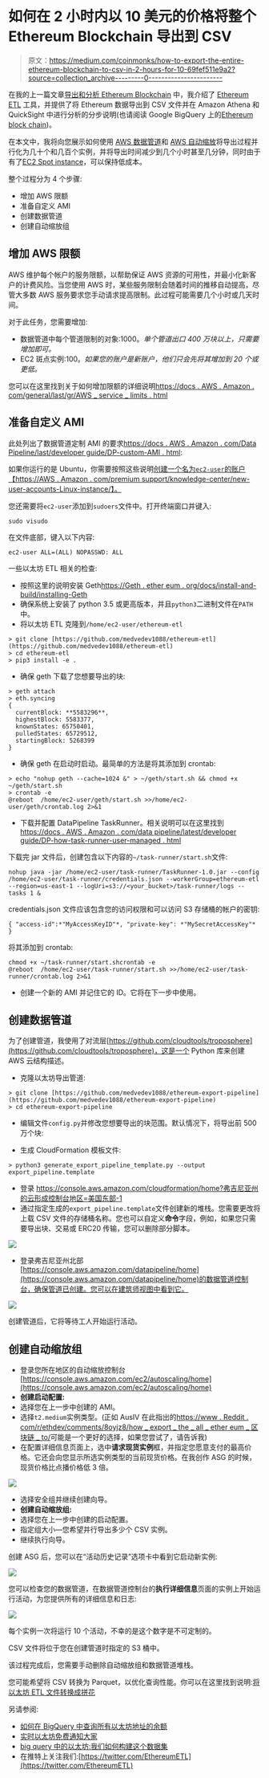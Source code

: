 # 如何在 2 小时内以 10 美元的价格将整个 Ethereum Blockchain 导出到 CSV

> 原文：<https://medium.com/coinmonks/how-to-export-the-entire-ethereum-blockchain-to-csv-in-2-hours-for-10-69fef511e9a2?source=collection_archive---------0----------------------->

在我的上一篇文章[导出和分析 Ethereum Blockchain](/@medvedev1088/exporting-and-analyzing-ethereum-blockchain-f5353414a94e) 中，我介绍了 [Ethereum ETL](https://github.com/medvedev1088/ethereum-etl) 工具，并提供了将 Ethereum 数据导出到 CSV 文件并在 Amazon Athena 和 QuickSight 中进行分析的分步说明(也请阅读 Google BigQuery 上的[Ethereum block chain](/@medvedev1088/ethereum-blockchain-on-google-bigquery-283fb300f579))。

在本文中，我将向您展示如何使用 [AWS 数据管道](https://aws.amazon.com/datapipeline/)和 [AWS 自动缩放](https://aws.amazon.com/autoscaling)将导出过程并行化为几十个和几百个实例，并将导出时间减少到几个小时甚至几分钟，同时由于有了[EC2 Spot instance](https://aws.amazon.com/ec2/spot/)，可以保持低成本。

整个过程分为 4 个步骤:

*   增加 AWS 限额
*   准备自定义 AMI
*   创建数据管道
*   创建自动缩放组

## 增加 AWS 限额

AWS 维护每个帐户的服务限额，以帮助保证 AWS 资源的可用性，并最小化新客户的计费风险。当您使用 AWS 时，某些服务限制会随着时间的推移自动提高，尽管大多数 AWS 服务要求您手动请求提高限制。此过程可能需要几个小时或几天时间。

对于此任务，您需要增加:

*   数据管道中每个管道限制的对象:1000。*单个管道出口 400 万块以上，只需要增加即可。*
*   EC2 斑点实例:100。*如果您的账户是新账户，他们只会先将其增加到 20 个或更低。*

您可以在这里找到关于如何增加限额的详细说明[https://docs . AWS . Amazon . com/general/last/gr/AWS _ service _ limits . html](https://docs.aws.amazon.com/general/latest/gr/aws_service_limits.html)

## 准备自定义 AMI

此处列出了数据管道定制 AMI 的要求[https://docs . AWS . Amazon . com/Data Pipeline/last/developer guide/DP-custom-AMI . html](https://docs.aws.amazon.com/datapipeline/latest/DeveloperGuide/dp-custom-ami.html):

如果你运行的是 Ubuntu，你需要按照这些说明[创建一个名为`ec2-user`的账户【https://AWS . Amazon . com/premium support/knowledge-center/new-user-accounts-Linux-instance/】。](https://aws.amazon.com/premiumsupport/knowledge-center/new-user-accounts-linux-instance/)

您还需要将`ec2-user`添加到`sudoers`文件中。打开终端窗口并键入:

```
sudo visudo
```

在文件底部，键入以下内容:

```
ec2-user ALL=(ALL) NOPASSWD: ALL 
```

一些以太坊 ETL 相关的检查:

*   按照这里的说明安装 Geth[https://Geth . ether eum . org/docs/install-and-build/installing-Geth](https://geth.ethereum.org/docs/install-and-build/installing-geth)
*   确保系统上安装了 python 3.5 或更高版本，并且`python3`二进制文件在`PATH`中。
*   将以太坊 ETL 克隆到`/home/ec2-user/ethereum-etl`

```
> git clone [https://github.com/medvedev1088/ethereum-etl](https://github.com/medvedev1088/ethereum-etl)
> cd ethereum-etl
> pip3 install -e .
```

*   确保 geth 下载了您想要导出的块:

```
> geth attach 
> eth.syncing
{
  currentBlock: **5583296**,
  highestBlock: 5583377,
  knownStates: 65750401,
  pulledStates: 65729512,
  startingBlock: 5268399
}
```

*   确保 geth 在启动时启动。最简单的方法是将其添加到 crontab:

```
> echo "nohup geth --cache=1024 &" > ~/geth/start.sh && chmod +x ~/geth/start.sh
> crontab -e
@reboot  /home/ec2-user/geth/start.sh >>/home/ec2-user/geth/crontab.log 2>&1
```

*   下载并配置 DataPipeline TaskRunner。相关说明可以在这里找到[https://docs . AWS . Amazon . com/data pipeline/latest/developer guide/DP-how-task-runner-user-managed . html](https://docs.aws.amazon.com/datapipeline/latest/DeveloperGuide/dp-how-task-runner-user-managed.html)

下载完 jar 文件后，创建包含以下内容的`~/task-runner/start.sh`文件:

```
nohup java -jar /home/ec2-user/task-runner/TaskRunner-1.0.jar --config /home/ec2-user/task-runner/credentials.json --workerGroup=ethereum-etl --region=us-east-1 --logUri=s3://<your_bucket>/task-runner/logs --tasks 1 &
```

credentials.json 文件应该包含您的访问权限和可以访问 S3 存储桶的帐户的密钥:

```
{ "access-id":*"MyAccessKeyID"*, "private-key": *"MySecretAccessKey"* }
```

将其添加到 crontab:

```
chmod +x ~/task-runner/start.shcrontab -e
@reboot  /home/ec2-user/task-runner/start.sh >>/home/ec2-user/task-runner/crontab.log 2>&1
```

*   创建一个新的 AMI 并记住它的 ID。它将在下一步中使用。

## 创建数据管道

为了创建管道，我使用了对流层[https://github.com/cloudtools/troposphere](https://github.com/cloudtools/troposphere)，这是一个 Python 库来创建 AWS 云结构描述。

*   克隆以太坊导出管道:

```
> git clone [https://github.com/medvedev1088/ethereum-export-pipeline](https://github.com/medvedev1088/ethereum-export-pipeline)
> cd ethereum-export-pipeline
```

*   编辑文件`config.py`并修改您想要导出的块范围。默认情况下，将导出前 500 万个块:

*   生成 CloudFormation 模板文件:

```
> python3 generate_export_pipeline_template.py --output export_pipeline.template
```

*   登录 https://console.aws.amazon.com/cloudformation/home?弗吉尼亚州的云形成控制台地区=美国东部-1
*   通过指定生成的`export_pipeline.template`文件创建新的堆栈。您需要更改将上载 CSV 文件的存储桶名称。您也可以自定义**命令**字段，例如，如果您只需要导出块、交易或 ERC20 传输，您可以删除部分脚本。

![](img/0a2cd98d0cfde6ed3343e791f89c5c8b.png)

*   登录弗吉尼亚州北部[https://console.aws.amazon.com/datapipeline/home](https://console.aws.amazon.com/datapipeline/home)的数据管道控制台，确保管道已创建。您可以在建筑师视图中看到它。

![](img/ee456daf876aa999c7a7be35edbf3fc1.png)

创建管道后，它将等待工人开始运行活动。

## 创建自动缩放组

*   登录您所在地区的自动缩放控制台[https://console.aws.amazon.com/ec2/autoscaling/home](https://console.aws.amazon.com/ec2/autoscaling/home)
*   **创建启动配置:**
*   选择您在上一步中创建的 AMI。
*   选择`t2.medium`实例类型。(正如 AusIV 在此指出的[https://www . Reddit . com/r/ethdev/comments/8oyjz8/how _ export _ the _ all _ ether eum _ 区块链 _ to/](https://www.reddit.com/r/ethdev/comments/8oyjz8/how_to_export_the_entire_ethereum_blockchain_to/)可能是一个更好的选择，如果您尝试了，请告诉我)
*   在配置详细信息页面上，选中**请求现货实例**框，并指定您愿意支付的最高价格。它还会向您显示所选实例类型的当前现货价格。在我创作 ASG 的时候，现货价格比点播价格低 3 倍。

![](img/2fb65c70716ddc5dec6950fa342fa016.png)

*   选择安全组并继续创建向导。
*   **创建自动缩放组:**
*   选择您在上一步中创建的启动配置。
*   指定组大小—您希望并行导出多少个 CSV 实例。
*   继续执行向导。

创建 ASG 后，您可以在“活动历史记录”选项卡中看到它启动新实例:

![](img/de007d3aae30ccdc8fdf43c1a8cb5520.png)

您可以检查您的数据管道，在数据管道控制台的**执行详细信息**页面的实例上开始运行活动，为您提供所有的详细信息和日志:

![](img/955c78640d3fce69cd04c70aa632eac5.png)

每个实例一次将运行 10 个活动，不幸的是这个数字是不可定制的。

CSV 文件将位于您在创建管道时指定的 S3 桶中。

该过程完成后，您需要手动删除自动缩放组和数据管道堆栈。

您可能希望将 CSV 转换为 Parquet，以优化查询性能。你可以在这里找到说明:[将以太坊 ETL 文件转换成拼花](/@medvedev1088/converting-ethereum-etl-files-to-parquet-399e048ddd30)

另请参阅:

*   [如何在 BigQuery 中查询所有以太坊地址的余额](/google-cloud/how-to-query-balances-for-all-ethereum-addresses-in-bigquery-fb594e4034a7)
*   [实时以太坊免费通知大家](/google-cloud/real-time-ethereum-notifications-for-everyone-for-free-a76e72e45026)
*   [big query 中的以太坊:我们如何构建这个数据集](https://cloud.google.com/blog/products/data-analytics/ethereum-bigquery-how-we-built-dataset)
*   在推特上关注我们:[https://twitter.com/EthereumETL](https://twitter.com/EthereumETL)